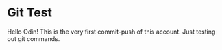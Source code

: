 # Git Test

Hello Odin!
This is the very first commit-push of this account.
Just testing out git commands.